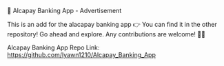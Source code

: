 📢 Alcapay Banking App - Advertisement

This is an add for the alacapay banking app 
👉 You can find it in the other repository! Go ahead and explore. Any contributions are welcome! 🚀🔥

Alcapay Banking App Repo Link: https://github.com/Iyawn1210/Alcapay_Banking_App

